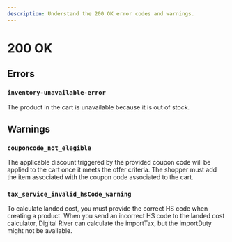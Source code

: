 ```yaml
---
description: Understand the 200 OK error codes and warnings.
---
```


# 200 OK

## Errors

### `inventory-unavailable-error`

The product in the cart is unavailable because it is out of stock.

## Warnings

### `couponcode_not_elegible`

The applicable discount triggered by the provided coupon code will be applied to the cart once it meets the offer criteria. The shopper must add the item associated with the coupon code associated to the cart.

### `tax_service_invalid_hsCode_warning`

To calculate landed cost, you must provide the correct HS code when creating a product. When you send an incorrect HS code to the landed cost calculator, Digital River can calculate the importTax, but the importDuty might not be available.
